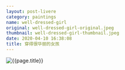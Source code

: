 ```yaml
---
layout: post-livere
category: paintings
name: well-dressed-girl
original: well-dressed-girl-original.jpeg
thumbnail: well-dressed-girl-thumbnail.jpeg
date: 2020-04-10 16:38:08
title: 穿得很华丽的女孩
---
```


![{{page.title}}](/gallery/{{page.category}}/{{page.original}})
